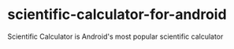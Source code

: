# scientific-calculator-for-android
Scientific Calculator is Android's most popular scientific calculator
